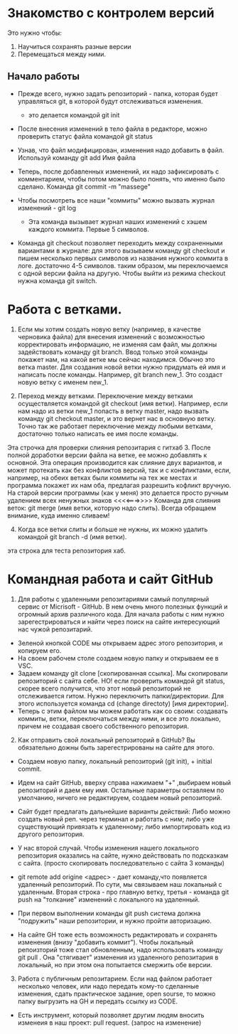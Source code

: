 # Знакомство с контролем версий

Это нужно чтобы:
1. Научиться сохранять разные версии
2. Перемещаться между ними.

## Начало работы

* Прежде всего, нужно задать репозиторий - папка, которая будет управляться git, в которой будут отслеживаться изменения. 
    * это делается командой git init

 * После внесения изменений в тело файла в редакторе, можно проверить статус файла командой git status

 * Узнав, что файл модифицирован, изменения надо добавить в файл. Используй команду git add Имя файла

 * Теперь, после добавленных изменений, их надо зафиксировать с комментарием, чтобы потом можно было понять, что именно было сделано. Команда git commit -m "massege"

 * Чтобы посмотреть все наши "коммиты" можно вызвать журнал изменений - git log
     * Эта команда вызывает журнал наших изменений с хэшем каждого коммита. Первые 5 символов.
 
* Команда git checkout позволяет переходить между сохраненными вариантами в журнале: для этого вызываем команду git checkout  и пишем несколько первых символов из названия нужного коммита в логе. достаточно 4-5 символов. таким образом, мы переключаемся с одной версии файла на другую. Чтобы выйти из режима checkout нужна команда git switch.

# Работа с ветками.

1. Если мы хотим создать новую ветку (например, в качестве черновика файла) для внесения изменений с возможностью корректировать информацию, не изменяя сам файл, мы должны задействовать команду git branch. Ввод только этой команды покажет нам, на какой ветке мы сейчас находимся. Обычно это ветка master. Для создания новой ветки нужно придумать ей имя и написать после команды. Например, git branch new_1. Это создаст новую ветку с именем new_1. 


2. Переход между ветками.
Переключение между ветками осуществляется командой git checkout (имя ветки). Например, если нам надо из ветки new_1 попасть в ветку  master, надо вызвать команду git checkout master, и это вернет нас в основную ветку. Точно так же работает переключение между любыми ветками, достаточно только написать ее имя после команды.


Эта строчка для проверки слияния репозитария с гитхаб
3. После полной доработки версии файла на ветке, ее можно добавлять к основной. Эта операция производится как слияние двух вариантов, и может протекать как без конфликтов версий, так и с конфликтами, если, например, на обеих ветках были коммиты на тех же местах и программа покажет их нам оба, предлагая разрешить кофликт вручную. На старой версии программы (как у меня) это делается просто ручным удалением всех ненужных знаков <<<<===>>>> Команда для слияния веток: git merge (имя ветки, которую надо слить). Всегда обращаем внимание, куда именно сливаем! 

4. Когда все ветки слиты и больше не нужны, их можно удалить командой git branch -d (имя ветки). 


эта строка для теста репозитория хаб.

# Командная работа и сайт GitHub

1. Для работы с удаленными репозитариями самый популярный сервис от Micrisoft - GitHub. В нем очень много полезных функций и огромный архив различного кода.  Для начала работы с ним нужно зарегестрироваться и найти через поиск на сайте интересующий нас чужой репозитарий.
 * Зеленой кнопкой CODE мы открываем адрес этого репозитория, и копируем его. 
 * На своем рабочем столе создаем новую папку и открываем ее в VSC. 
 * Задаем команду git clone [скопированная ссылка]. Мы скопировали репозиторий с сайта себе. НО! если проверить командой git status, скорее всего получится, что этот новый репозиторий не отслеживается гитом. Нужно переключить папки/директории. Для этого используется команда cd (change directoty) [имя директории].
* Теперь с этим файлом мы можем работать как со своим: создавать коммиты, ветки, переключаться между ними, и все это локально, причем не создавая своего собственного репозитория.

2. Как отправить свой локальный репозиторий в GitHub? Вы обязательно дожны быть зарегестрированы на сайте для этого. 
* Создаем новую папку, локальный репозиторий (git init), + initial commit. 
* Идем на сайт GitHub, вверху справа нажимаем "+" ,выбираем новый репозиторий и  даем ему имя. Остальные параметры оставляем по умолчанию, ничего не редактируем, создаем новый репозиторий.

* Сайт будет предлагать дальнейшие варианты действий: Либо можно создать новый реп. через терминал и работать с ним; либо уже существующий привязать к удаленному; либо импортировать код из другого репозитория. 
* У нас второй случай. Чтобы изменения нашего локального репозитория оказались на сайте, нужно действовать по подсказкам с сайта. (просто скопировать последовательно с сайта 3 команды)
* git remote add origine <адрес> - дает команду,что появляется удаленный репозиторий. По сути, мы связываем наш локальный с удаленным.  Вторая строка - про главную ветку, третья - команда git push на "толкание" изменений с локального на удаленный. 
* При первом выполнении команды git push система должна "подружить" наши репозитории, и нужно пройти авторизацию.
* На сайте GH тоже есть возможность редактировать и сохранять изменения (внизу "добавить коммит"). Чтобы локальный репоизторий тоже стал обновленным, надо использовать команду git pull . Она "стягивает" изменения из удаленного репозитария в локальный, но при этом она попытается смержить обе версии.

3. Работа с публичным репозитарием. Если над файлом работает несколько человек, или надо передать кому-то сделанные изменения, сдать практическое задание, open sourse, то можно папку выгрузить на GH и передать ссылку из CODE. 
* Есть инструмент, который позволяет другим людям вносить изменеия в наш проект: pull request. (запрос на изменение)
